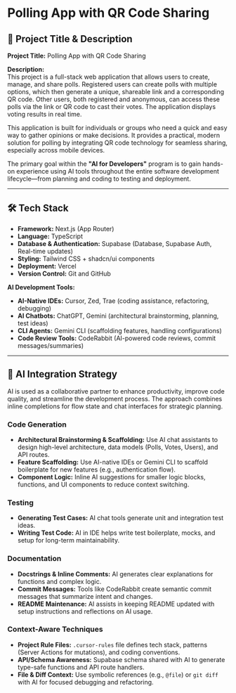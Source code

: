 # Polling App with QR Code Sharing

## 📌 Project Title & Description
**Project Title:** Polling App with QR Code Sharing  

**Description:**  
This project is a full-stack web application that allows users to create, manage, and share polls. Registered users can create polls with multiple options, which then generate a unique, shareable link and a corresponding QR code. Other users, both registered and anonymous, can access these polls via the link or QR code to cast their votes. The application displays voting results in real time.  

This application is built for individuals or groups who need a quick and easy way to gather opinions or make decisions. It provides a practical, modern solution for polling by integrating QR code technology for seamless sharing, especially across mobile devices.  

The primary goal within the **"AI for Developers"** program is to gain hands-on experience using AI tools throughout the entire software development lifecycle—from planning and coding to testing and deployment.  

---

## 🛠️ Tech Stack
- **Framework:** Next.js (App Router)  
- **Language:** TypeScript  
- **Database & Authentication:** Supabase (Database, Supabase Auth, Real-time updates)  
- **Styling:** Tailwind CSS + shadcn/ui components  
- **Deployment:** Vercel  
- **Version Control:** Git and GitHub  

**AI Development Tools:**  
- **AI-Native IDEs:** Cursor, Zed, Trae (coding assistance, refactoring, debugging)  
- **AI Chatbots:** ChatGPT, Gemini (architectural brainstorming, planning, test ideas)  
- **CLI Agents:** Gemini CLI (scaffolding features, handling configurations)  
- **Code Review Tools:** CodeRabbit (AI-powered code reviews, commit messages/summaries)  

---

## 🧠 AI Integration Strategy
AI is used as a collaborative partner to enhance productivity, improve code quality, and streamline the development process. The approach combines inline completions for flow state and chat interfaces for strategic planning.  

### Code Generation
- **Architectural Brainstorming & Scaffolding:** Use AI chat assistants to design high-level architecture, data models (Polls, Votes, Users), and API routes.  
- **Feature Scaffolding:** Use AI-native IDEs or Gemini CLI to scaffold boilerplate for new features (e.g., authentication flow).  
- **Component Logic:** Inline AI suggestions for smaller logic blocks, functions, and UI components to reduce context switching.  

### Testing
- **Generating Test Cases:** AI chat tools generate unit and integration test ideas.  
- **Writing Test Code:** AI in IDE helps write test boilerplate, mocks, and setup for long-term maintainability.  

### Documentation
- **Docstrings & Inline Comments:** AI generates clear explanations for functions and complex logic.  
- **Commit Messages:** Tools like CodeRabbit create semantic commit messages that summarize intent and changes.  
- **README Maintenance:** AI assists in keeping README updated with setup instructions and reflections on AI usage.  

### Context-Aware Techniques
- **Project Rule Files:** `.cursor-rules` file defines tech stack, patterns (Server Actions for mutations), and coding conventions.  
- **API/Schema Awareness:** Supabase schema shared with AI to generate type-safe functions and API route handlers.  
- **File & Diff Context:** Use symbolic references (e.g., `@file`) or `git diff` with AI for focused debugging and refactoring.  
